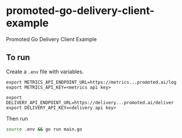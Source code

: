 # promoted-go-delivery-client-example
Promoted Go Delivery Client Example

## To run

Create a `.env` file with variables.

```
export METRICS_API_ENDPOINT_URL=https://metrics...promoted.ai/log
export METRICS_API_KEY=<metrics api key>

export DELIVERY_API_ENDPOINT_URL=https://delivery...promoted.ai/deliver
export DELIVERY_API_KEY=<delivery api key>
```

Then run

```bash
source .env && go run main.go
```
